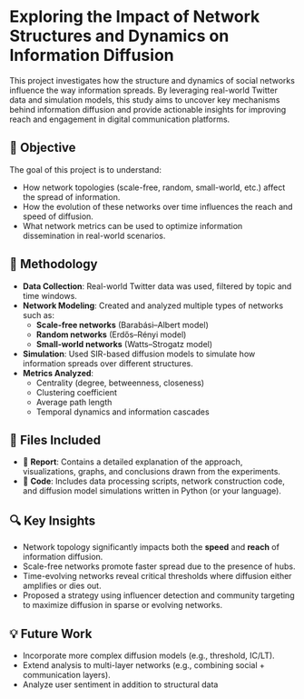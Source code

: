 # Exploring the Impact of Network Structures and Dynamics on Information Diffusion

This project investigates how the structure and dynamics of social networks influence the way information spreads. By leveraging real-world Twitter data and simulation models, this study aims to uncover key mechanisms behind information diffusion and provide actionable insights for improving reach and engagement in digital communication platforms.

## 🎯 Objective
The goal of this project is to understand:
- How network topologies (scale-free, random, small-world, etc.) affect the spread of information.
- How the evolution of these networks over time influences the reach and speed of diffusion.
- What network metrics can be used to optimize information dissemination in real-world scenarios.

## 🧪 Methodology
- **Data Collection**: Real-world Twitter data was used, filtered by topic and time windows.
- **Network Modeling**: Created and analyzed multiple types of networks such as:
  - **Scale-free networks** (Barabási–Albert model)
  - **Random networks** (Erdős–Rényi model)
  - **Small-world networks** (Watts–Strogatz model)
- **Simulation**: Used SIR-based diffusion models to simulate how information spreads over different structures.
- **Metrics Analyzed**:
  - Centrality (degree, betweenness, closeness)
  - Clustering coefficient
  - Average path length
  - Temporal dynamics and information cascades

## 📂 Files Included
- 📄 **Report**: Contains a detailed explanation of the approach, visualizations, graphs, and conclusions drawn from the experiments.
- 🧠 **Code**: Includes data processing scripts, network construction code, and diffusion model simulations written in Python (or your language).

## 🔍 Key Insights
- Network topology significantly impacts both the **speed** and **reach** of information diffusion.
- Scale-free networks promote faster spread due to the presence of hubs.
- Time-evolving networks reveal critical thresholds where diffusion either amplifies or dies out.
- Proposed a strategy using influencer detection and community targeting to maximize diffusion in sparse or evolving networks.

## 💡 Future Work
- Incorporate more complex diffusion models (e.g., threshold, IC/LT).
- Extend analysis to multi-layer networks (e.g., combining social + communication layers).
- Analyze user sentiment in addition to structural data
